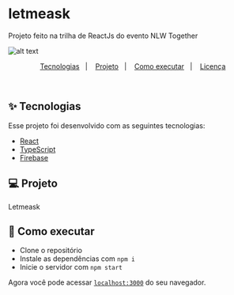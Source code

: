 # letmeask
Projeto feito na trilha de ReactJs do evento NLW Together

![alt text](https://i.ibb.co/KLr8cTZ/screencapture-letmeask-68aa3-web-app-rooms-Md0-Fx-N-R70i-S2-Rw7ht-H-2021-06-25-00-49-36.png)

<p align="center">
  <a href="#-tecnologias">Tecnologias</a>&nbsp;&nbsp;&nbsp;|&nbsp;&nbsp;&nbsp;
  <a href="#-projeto">Projeto</a>&nbsp;&nbsp;&nbsp;|&nbsp;&nbsp;&nbsp;
  <a href="#-como-executar">Como executar</a>&nbsp;&nbsp;&nbsp;|&nbsp;&nbsp;&nbsp;
  <a href="#-licença">Licença</a>
</p>

<br>

## ✨ Tecnologias

Esse projeto foi desenvolvido com as seguintes tecnologias:

- [React](https://reactjs.org)
- [TypeScript](https://www.typescriptlang.org/)
- [Firebase](https://firebase.google.com/?hl=pt)

## 💻 Projeto

Letmeask

## 🚀 Como executar

- Clone o repositório
- Instale as dependências com `npm i`
- Inicie o servidor com `npm start`

Agora você pode acessar [`localhost:3000`](http://localhost:3000) do seu navegador.
